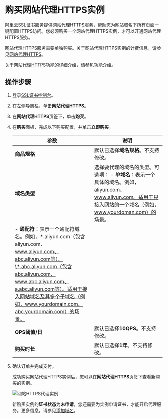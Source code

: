 # 购买网站代理HTTPS实例

阿里云SSL证书服务提供网站代理HTTPS服务，帮助您为网站域名下所有页面一键配置HTTPS访问。您必须购买一个网站代理HTTPS实例，才可以开通网站代理HTTPS服务。

网站代理HTTPS服务需要单独购买。关于网站代理HTTPS实例的计费信息，请参见[网站代理HTTPS](/cn.zh-CN/产品计费/计费方式.md)。

关于网站代理HTTPS功能的详细介绍，请参见[功能介绍](/cn.zh-CN/网站代理HTTPS/概述.md)。

## 操作步骤

1.  登录[SSL证书控制台](https://yundunnext.console.aliyun.com/?p=cas)。

2.  在左侧导航栏，单击**网站代理HTTPS**。

3.  在**网站代理HTTPS**页签下，单击**购买**。

4.  在**购买**面板，完成以下购买配置，并单击**立即购买**。

    |参数|说明|
    |--|--|
    |**商品规格**|默认已选择**域名规格**。不支持修改。|
    |**域名类型**|选择要代理的域名的类型。可选项：    -   **单域名**：表示一个具体的域名。例如，aliyun.com、www.aliyun.com。适用于只接入网站的一个域名（例如，www.yourdoman.com）的场景。
    -   **通配符**：表示一个通配符域名。例如，\*.aliyun.com（包含aliyun.com、www.aliyun.com、abc.aliyun.com等）、\*.abc.aliyun.com（包含abc.aliyun.com、www.abc.aliyun.com、a.abc.aliyun.com等）。适用于接入网站域名及其多个子域名（例如，www.yourdomain.com、abc.yourdomain.com）的场景。 |
    |**QPS阈值/日**|默认已选择**10QPS**。不支持修改。|
    |**购买时长**|默认已选择**1年**。不支持修改。|

5.  确认订单并完成支付。

    成功购买网站代理HTTPS实例后，您可以在**网站代理HTTPS**页签下查看新购买的实例。

    ![网站HTTPS代理实例](https://static-aliyun-doc.oss-accelerate.aliyuncs.com/assets/img/zh-CN/1437738161/p223923.png)

    新购买实例的**证书状态**为**未申请**，您还需要为实例申请证书，才能开启代理服务。更多信息，请参见[添加域名](/cn.zh-CN/网站代理HTTPS/添加域名.md)。


